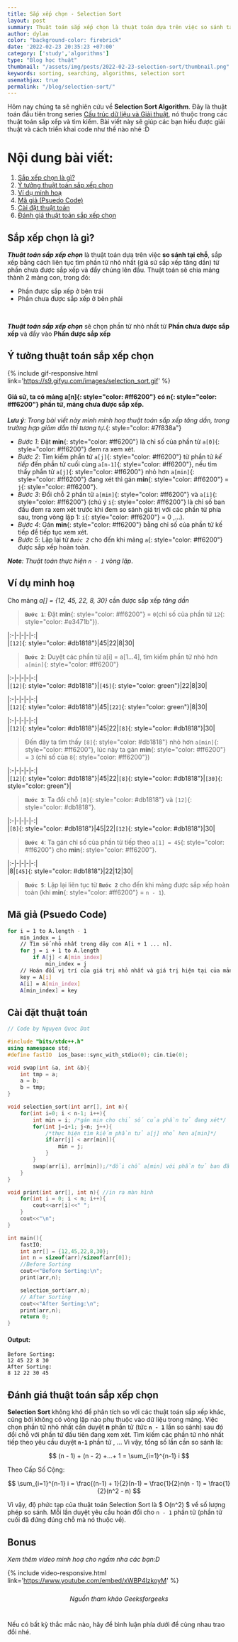 ```yaml
---
title: Sắp xếp chọn - Selection Sort
layout: post
summary: Thuật toán sắp xếp chọn là thuật toán dựa trên việc so sánh tại chỗ, sắp xếp bằng cách liên tục tìm phần tử nhỏ nhất (giả sử sắp xếp tăng dần) từ phần chưa được sắp xếp và đẩy chúng lên đầu.
author: dylan
color: "background-color: firebrick"
date: '2022-02-23 20:35:23 +07:00'
category: ['study','algorithms']
type: "Blog học thuật"
thumbnail: "/assets/img/posts/2022-02-23-selection-sort/thumbnail.png"
keywords: sorting, searching, algorithms, selection sort
usemathjax: true
permalink: "/blog/selection-sort/"
---
```


Hôm nay chúng ta sẽ nghiên cứu về **Selection Sort Algorithm**. Đây là thuật toán đầu tiên trong series [Cấu trúc dữ liệu và Giải thuật](/blog/categories/algorithms/), nó thuộc trong các thuật toán sắp xếp và tìm kiếm. Bài viết này sẽ giúp các bạn hiểu được giải thuật và cách triển khai code như thế nào nhé :D

# **Nội dung bài viết:**
1. [Sắp xếp chọn là gì?](#sắp-xếp-chọn-là-gì)
2. [Ý tưởng thuật toán sắp xếp chọn](#ý-tưởng-thuật-toán-sắp-xếp-chọn)
3. [Ví dụ minh hoạ](#ví-dụ-minh-hoạ)
4. [Mã giả (Psuedo Code)](#mã-giả-psuedo-code)
5. [Cài đặt thuật toán](#cài-đặt-thuật-toán)
6. [Đánh giá thuật toán sắp xếp chọn](#đánh-giá-thuật-toán-sắp-xếp-chọn)

## **Sắp xếp chọn là gì?**
**_Thuật toán sắp xếp chọn_** là thuật toán dựa trên việc **so sánh tại chỗ**, sắp xếp bằng cách liên tục tìm phần tử nhỏ nhất (giả sử sắp xếp tăng dần) từ phần chưa được sắp xếp và đẩy chúng lên đầu. Thuật toán sẽ chia mảng thành 2 mảng con, trong đó:
* Phần được sắp xếp ở bên trái
* Phần chưa được sắp xếp ở bên phải
<br/>

**_Thuật toán sắp xếp chọn_** sẽ chọn phần tử nhỏ nhất từ **Phần chưa được sắp xếp** và đẩy vào **Phần được sắp xếp**

## **Ý tưởng thuật toán sắp xếp chọn**

{% include gif-responsive.html link='https://s9.gifyu.com/images/selection_sort.gif' %}

#### Giả sử, ta có mảng **a[n]**{: style="color: #ff6200"} có **n**{: style="color: #ff6200"} phần tử, mảng chưa được sắp xếp.
 _**Lưu ý**: Trong bài viết này mình minh hoạ thuật toán sắp xếp tăng dần, trong trường hợp giảm dần thì tương tự._{: style="color: #7f838a"}

- *Bước 1*: Đặt **min**{: style="color: #ff6200"} là chỉ số của phần tử `a[0]`{: style="color: #ff6200"} đem ra xem xét.
- *Bước 2*: Tìm kiếm phần tử `a[j]`{: style="color: #ff6200"} từ phần tử _kế tiếp_ đến phần tử cuối cùng `a[n-1]`{: style="color: #ff6200"}, nếu tìm thấy phần tử `a[j]`{: style="color: #ff6200"} nhỏ hơn `a[min]`{: style="color: #ff6200"} đang xét thì gán **min**{: style="color: #ff6200"} = `j`{: style="color: #ff6200"}.
- *Bước 3*: Đổi chỗ 2 phần tử `a[min]`{: style="color: #ff6200"} và `a[i]`{: style="color: #ff6200"} (chú ý `i`{: style="color: #ff6200"} là chỉ số ban đầu đem ra xem xét trước khi đem so sánh giá trị với các phần tử phía sau, trong vòng lặp 1: `i`{: style="color: #ff6200"} = 0 ,...).
- *Bước 4*: Gán **min**{: style="color: #ff6200"} bằng chỉ số của phần tử kế tiếp để tiếp tục xem xét.
- *Bước 5*: Lặp lại từ _`Bước 2`_ cho đến khi mảng `a`{: style="color: #ff6200"} được sắp xếp hoàn toàn.

_**Note**: Thuật toán thực hiện `n - 1` vòng lặp_.


## **Ví dụ minh hoạ**

Cho mảng *a[] = {12, 45, 22, 8, 30}* cần được sắp xếp *tăng dần*
>
> **`Bước 1`**: Đặt **min**{: style="color: #ff6200"} = `0`(chỉ số của phần tử `12`{: style="color: #e3471b"}).
>
|:-|-|-|-|-:|   
|`[12]`{: style="color: #db1818"}|45|22|8|30|

> **`Bước 2`**: Duyệt các phần tử a[i] = a[1...4], tìm kiếm phần tử nhỏ hơn `a[min]`{: style="color: #ff6200"}
>
|:-|-|-|-|-:|   
|`[12]`{: style="color: #db1818"}|`[45]`{: style="color: green"}|22|8|30|
>
|:-|-|-|-|-:|   
|`[12]`{: style="color: #db1818"}|45|`[22]`{: style="color: green"}|8|30|
>
|:-|-|-|-|-:|   
|`[12]`{: style="color: #db1818"}|45|22|`[8]`{: style="color: #db1818"}|30|
>
> Đến đây ta tìm thấy `[8]`{: style="color: #db1818"} nhỏ hơn `a[min]`{: style="color: #ff6200"}, lúc này ta gán **min**{: style="color: #ff6200"} = `3` (chỉ số của `8`{: style="color: #ff6200"})
>
|:-|-|-|-|-:|   
|`[12]`{: style="color: #db1818"}|45|22|`[8]`{: style="color: #db1818"}|`[30]`{: style="color: green"}|

> **`Bước 3`**: Ta đổi chỗ `[8]`{: style="color: #db1818"} và `[12]`{: style="color: #db1818"}.
>
|:-|-|-|-|-:|   
|`[8]`{: style="color: #db1818"}|45|22|`[12]`{: style="color: #db1818"}|30|

> **`Bước 4`**: Ta gán chỉ số của phần tử tiếp theo `a[1] = 45`{: style="color: #ff6200"} cho **min**{: style="color: #ff6200"}.
>
|:-|-|-|-|-:|   
|8|`[45]`{: style="color: #db1818"}|22|12|30|

> **`Bước 5`**: Lặp lại liên tục từ **`Bước 2`** cho đến khi mảng được sắp xếp hoàn toàn (khi **min**{: style="color: #ff6200"} = `n - 1`).
 

## **Mã giả (Psuedo Code)**

```bash
for i = 1 to A.length - 1
	min_index = i
	// Tìm số nhỏ nhất trong dãy con A[i + 1 ... n].
	for j = i + 1 to A.length
		if A[j] < A[min_index]
			min_index = j
	// Hoán đổi vị trí của giá trị nhỏ nhất và giá trị hiện tại của mảng chưa sắp xếp.
	key = A[i]
	A[i] = A[min_index]
	A[min_index] = key
```

## **Cài đặt thuật toán**

```cpp
// Code by Nguyen Quoc Dat

#include "bits/stdc++.h"
using namespace std;
#define fastIO 	ios_base::sync_with_stdio(0); cin.tie(0); 

void swap(int &a, int &b){
	int tmp = a;
	a = b;
	b = tmp;
}

void selection_sort(int arr[], int n){
	for(int i=0; i < n-1; i++){
		int min = i; /*gán min cho chỉ số của phần tử đang xét*/
		for(int j=i+1; j<n; j++){ 
			/*thực hiện tìm kiếm phần tử a[j] nhỏ hơn a[min]*/
			if(arr[j] < arr[min]){ 
				min = j; 
			}
		}
		swap(arr[i], arr[min]);/*đổi chỗ a[min] với phần tử ban đầu đem ra xét.*/
	}
}

void print(int arr[], int n){ //in ra màn hình
	for(int i = 0; i < n; i++){
		cout<<arr[i]<<" ";	
	}
	cout<<"\n";
}

int main(){
	fastIO;
	int arr[] = {12,45,22,8,30};
	int n = sizeof(arr)/sizeof(arr[0]);
	//Before Sorting
	cout<<"Before Sorting:\n";
	print(arr,n);

	selection_sort(arr,n);
	// After Sorting
	cout<<"After Sorting:\n";
	print(arr,n);
	return 0;
}
```
#### Output:
```
Before Sorting:
12 45 22 8 30
After Sorting: 
8 12 22 30 45
```
## **Đánh giá thuật toán sắp xếp chọn**

**Selection Sort** không khó để phân tích so với các thuật toán sắp xếp khác, cũng bởi không có vòng lặp nào phụ thuộc vào dữ liệu trong mảng. Việc chọn phần tử nhỏ nhất cần duyệt **n** phần tử (tức **`n - 1`** lần so sánh) sau đó đổi chỗ với phần tử đầu tiên đang xem xét. Tìm kiếm các phần tử nhỏ nhất tiếp theo yêu cầu duyệt **`n-1`** phần tử , ... Vì vậy, tổng số lần cần so sánh là: 

$$ (n - 1) + (n - 2) +...+ 1 = \sum_{i=1}^{n-1} i $$

Theo Cấp Số Cộng: 

$$ \sum_{i=1}^{n-1} i = \frac{(n-1) + 1}{2}(n-1) = \frac{1}{2}n(n - 1) = \frac{1}{2}(n^2 - n) $$

Vì vậy, độ phức tạp của thuật toán Selection Sort là $ O(n^2) $ về số lượng phép so sánh. Mỗi lần duyệt yêu cầu hoán đổi cho `n - 1` phần tử (phần tử cuối đã đứng đúng chỗ mà nó thuộc về). 

## **Bonus**
 _Xem thêm video minh hoạ cho ngấm nha các bạn:D_

{% include video-responsive.html link='https://www.youtube.com/embed/xWBP4lzkoyM' %}
<figcaption style="text-align: center; padding: 10px"><i>Nguồn tham khảo Geeksforgeeks</i></figcaption>
<br/>

Nếu có bất kỳ thắc mắc nào, hãy để bình luận phía dưới để cùng nhau trao đổi nhé.




